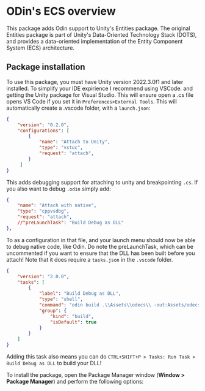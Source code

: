 # ODin's ECS overview

This package adds Odin support to Unity's Entities package. The original Entities package is part of Unity's Data-Oriented Technology Stack (DOTS), and provides a data-oriented implementation of the Entity Component System (ECS) architecture.

## Package installation

To use this package, you must have Unity version 2022.3.0f1 and later installed.
To simplify your IDE expirience I recommend using VSCode. and getting the Unity package for Visual Studio. This will ensure open a .cs file opens VS Code
if you set it in `Preferences>External Tools`. This will automatically create a .vscode folder, with a `launch.json`:
```json
{
    "version": "0.2.0",
    "configurations": [
        {
            "name": "Attach to Unity",
            "type": "vstuc",
            "request": "attach",
        }
     ]
}
```
This adds debugging support for attaching to unity and breakpointing `.cs`. If you also want to debug `.odin` simply add:
```json
{
    "name": "Attach with native",
    "type": "cppvsdbg",
    "request": "attach",
    //"preLaunchTask": "Build Debug as DLL"
},
```
To as a configuration in that file, and your launch menu should now be able to debug native code, like Odin. Do note the preLaunchTask, which can be uncommented if you want to ensure that the DLL has been built before you attach! Note that it does require a `tasks.json` in the `.vscode` folder.
```json
{
    "version": "2.0.0",
    "tasks": [
        {
            "label": "Build Debug as DLL",
            "type": "shell",
            "command": "odin build .\\Assets\\odecs\\ -out:Assets/odecs/out/odecs.dll -o:minimal -debug -build-mode:dll",
            "group": {
                "kind": "build",
                "isDefault": true
            }
        }
    ]
}
```
Adding this task also means you can do `CTRL+SHIFT+P > Tasks: Run Task > Build Debug as DLL` to build your DLL!

To install the package, open the Package Manager window (**Window &gt; Package Manager**) and perform the following options:
<!-- * [Add the package from its Git URL](xref:upm-ui-giturl) -->
